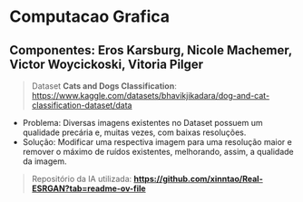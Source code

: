 # Computacao Grafica

## Componentes: Eros Karsburg, Nicole Machemer, Victor Woycickoski, Vitoria Pilger

> Dataset **Cats and Dogs Classification**: https://www.kaggle.com/datasets/bhavikjikadara/dog-and-cat-classification-dataset/data

* Problema: Diversas imagens existentes no Dataset possuem um qualidade precária e, muitas vezes, com baixas resoluções.
* Solução: Modificar uma respectiva imagem para uma resolução maior e remover o máximo de ruídos existentes, melhorando,
    assim, a qualidade da imagem.
  
> Repositório da IA utilizada: **https://github.com/xinntao/Real-ESRGAN?tab=readme-ov-file**
